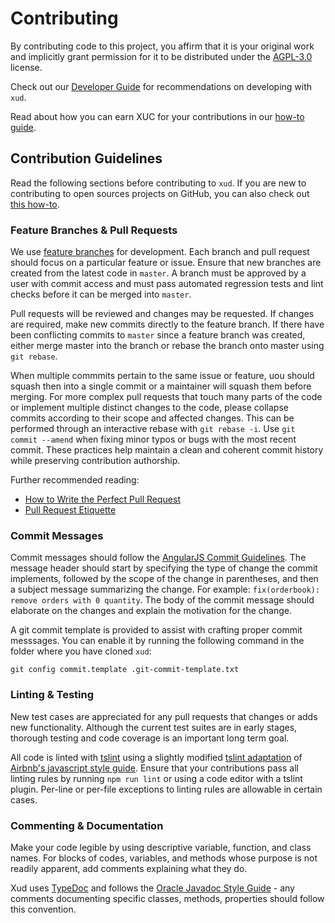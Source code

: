 # Contributing

By contributing code to this project, you affirm that it is your original work and implicitly grant permission for it to be distributed under the [AGPL-3.0](LICENSE) license.

Check out our [Developer Guide](https://github.com/ExchangeUnion/xud/wiki/Developer-Guide) for recommendations on developing with `xud`.

Read about how you can earn XUC for your contributions in our [how-to guide](https://github.com/ExchangeUnion/Docs/blob/master/How-to-contribute.md).

## Contribution Guidelines

Read the following sections before contributing to `xud`. If you are new to contributing to open sources projects on GitHub, you can also check out [this how-to](https://egghead.io/courses/how-to-contribute-to-an-open-source-project-on-github/).

### Feature Branches & Pull Requests

We use [feature branches](https://www.atlassian.com/git/tutorials/comparing-workflows/feature-branch-workflow) for development. Each branch and pull request should focus on a particular feature or issue. Ensure that new branches are created from the latest code in `master`. A branch must be approved by a user with commit access and must pass automated regression tests and lint checks before it can be merged into `master`.

Pull requests will be reviewed and changes may be requested. If changes are required, make new commits directly to the feature branch. If there have been conflicting commits to `master` since a feature branch was created, either merge master into the branch or rebase the branch onto master using `git rebase`.

When multiple commmits pertain to the same issue or feature, uou should squash then into a single commit or a maintainer will squash them before merging. For more complex pull requests that touch many parts of the code or implement multiple distinct changes to the code, please collapse commits according to their scope and affected changes. This can be performed through an interactive rebase with `git rebase -i`. Use `git commit --amend` when fixing minor typos or bugs with the most recent commit. These practices help maintain a clean and coherent commit history while preserving contribution authorship.

Further recommended reading:

- [How to Write the Perfect Pull Request](https://blog.github.com/2015-01-21-how-to-write-the-perfect-pull-request/)
- [Pull Request Etiquette](https://gist.github.com/mikepea/863f63d6e37281e329f8)

### Commit Messages

Commit messages should follow the [AngularJS Commit Guidelines](https://github.com/angular/angular.js/blob/master/DEVELOPERS.md#-git-commit-guidelines). The message header should start by specifying the type of change the commit implements, followed by the scope of the change in parentheses, and then a subject message summarizing the change. For example: `fix(orderbook): remove orders with 0 quantity`. The body of the commit message should elaborate on the changes and explain the motivation for the change.

A git commit template is provided to assist with crafting proper commit messsages. You can enable it by running the following command in the folder where you have cloned `xud`:

```shell
git config commit.template .git-commit-template.txt
```

### Linting & Testing

New test cases are appreciated for any pull requests that changes or adds new functionality. Although the current test suites are in early stages, thorough testing and code coverage is an important long term goal.

All code is linted with [tslint](https://github.com/palantir/tslint) using a slightly modified [tslint adaptation](https://github.com/progre/tslint-config-airbnb) of [Airbnb's javascript style guide](https://github.com/airbnb/javascript). Ensure that your contributions pass all linting rules by running `npm run lint` or using a code editor with a tslint plugin. Per-line or per-file exceptions to linting rules are allowable in certain cases.

### Commenting & Documentation

Make your code legible by using descriptive variable, function, and class names. For blocks of codes, variables, and methods whose purpose is not readily apparent, add comments explaining what they do.

Xud uses [TypeDoc](http://typedoc.org/guides/doccomments/) and follows the [Oracle Javadoc Style Guide](https://www.oracle.com/technetwork/java/javase/documentation/index-137868.html#styleguide) - any comments documenting specific classes, methods, properties should follow this convention.
